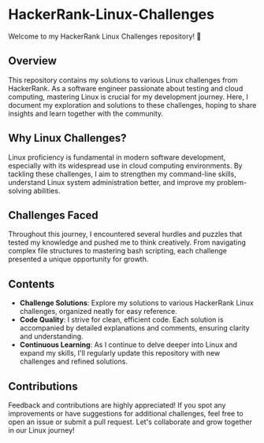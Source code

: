 # HackerRank-Linux-Challenges

Welcome to my HackerRank Linux Challenges repository! 🚀

## Overview
This repository contains my solutions to various Linux challenges from HackerRank. As a software engineer passionate about testing and cloud computing, mastering Linux is crucial for my development journey. Here, I document my exploration and solutions to these challenges, hoping to share insights and learn together with the community.

## Why Linux Challenges?
Linux proficiency is fundamental in modern software development, especially with its widespread use in cloud computing environments. By tackling these challenges, I aim to strengthen my command-line skills, understand Linux system administration better, and improve my problem-solving abilities.

## Challenges Faced
Throughout this journey, I encountered several hurdles and puzzles that tested my knowledge and pushed me to think creatively. From navigating complex file structures to mastering bash scripting, each challenge presented a unique opportunity for growth.

## Contents
- **Challenge Solutions**: Explore my solutions to various HackerRank Linux challenges, organized neatly for easy reference.
- **Code Quality**: I strive for clean, efficient code. Each solution is accompanied by detailed explanations and comments, ensuring clarity and understanding.
- **Continuous Learning**: As I continue to delve deeper into Linux and expand my skills, I'll regularly update this repository with new challenges and refined solutions.

## Contributions
Feedback and contributions are highly appreciated! If you spot any improvements or have suggestions for additional challenges, feel free to open an issue or submit a pull request. Let's collaborate and grow together in our Linux journey!
